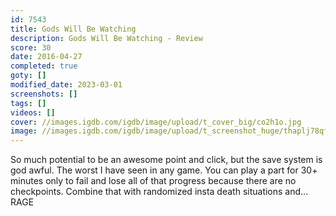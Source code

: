 ```yaml
---
id: 7543
title: Gods Will Be Watching
description: Gods Will Be Watching - Review
score: 30
date: 2016-04-27
completed: true
goty: []
modified_date: 2023-03-01
screenshots: []
tags: []
videos: []
cover: //images.igdb.com/igdb/image/upload/t_cover_big/co2h1o.jpg
image: //images.igdb.com/igdb/image/upload/t_screenshot_huge/thaplj78qftvrt15hlgt.jpg
---
```

So much potential to be an awesome point and click, but the save system is god awful. The worst I have seen in any game. You can play a part for 30+ minutes only to fail and lose all of that progress because there are no checkpoints. Combine that with randomized insta death situations and... RAGE